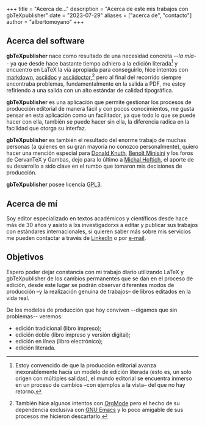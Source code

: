 +++
title = "Acerca de..."
description = "Acerca de este mis trabajos con gbTeXpublisher"
date = "2023-07-29"
aliases = ["acerca de", "contacto"]
author = "albertomoyano"
+++

## Acerca del software

**gbTeXpublisher** nace como resultado de una necesidad concreta --*la mía*-- ya que desde hace bastante tiempo adhiero a la edición literada[^nota1] y encuentro en LaTeX la vía apropiada para conseguirlo, hice intentos con [markdown](https://es.wikipedia.org/wiki/Markdown), [asciidoc](https://asciidoc.org/) y [asciidoctor](https://asciidoctor.org/),[^orgmode] pero al final del recorrido siempre encontraba problemas, fundamentalmente en la salida a PDF, me estoy refiriendo a una salida con un alto estándar de calidad tipográfica.

[^nota1]: Estoy convencido de que la producción editorial avanza inexorablemente hacia un modelo de edición literada (esto es, un solo origen con múltiples salidas), el mundo editorial se encuentra inmerso en un proceso de cambios –con ejemplos a la vista– del que no hay retorno.

[^orgmode]: También hice algunos intentos con [OrgMode](https://orgmode.org/) pero el hecho de su dependencia exclusiva con [GNU Emacs](https://www.gnu.org/software/emacs/) y lo poco amigable de sus procesos me hicieron descartarlo.

**gbTeXpublisher** es una aplicación que permite gestionar los procesos de producción editorial de manera fácil y con pocos conocimientos, me gusta pensar en esta aplicación como un facilitador, ya que todo lo que se puede hacer con ella, también se puede hacer sin ella, la diferencia radica en la facilidad que otorga su interfaz.

**gbTeXpublisher** es también el resultado del enorme trabajo de muchas personas (a quienes en su gran mayoría no conozco personalmente), quiero hacer una mención especial para [Donald Knuth](https://es.wikipedia.org/wiki/Donald_Knuth), [Benoît Minisini](https://en.wikipedia.org/wiki/Beno%C3%AEt_Minisini) y los foros de CervanTeX y Gambas, dejo para lo último a [Michal Hoftich](https://github.com/michal-h21), el aporte de su desarrollo a sido clave en el rumbo que tomaron mis decisiones de producción.

**gbTeXpublisher** posee licencia [GPL3](https://es.wikipedia.org/wiki/GNU_General_Public_License).

## Acerca de mí

Soy editor especializado en textos académicos y científicos desde hace más de 30 años y asisto a lxs investigadorxs a editar y publicar sus trabajos con estándares internacionales, si quieren saber más sobre mis servicios me pueden contactar a través de [LinkedIn](https://www.linkedin.com/in/edicion-cientifica/) o por [e-mail](mailto:alberto.alejandro.moyano@gmail.com).

## Objetivos

Espero poder dejar constancia con mi trabajo diario utilizando LaTeX y gbTeXpublisher de los cambios permanentes que se dan en el proceso de edición, desde este lugar se podrán observar diferentes modos de producción –y la realización genuina de trabajos– de libros editados en la vida real.

De los modelos de producción que hoy conviven --digamos que sin problemas-- veremos:

- edición tradicional (libro impreso);
- edición doble (libro impreso y versión digital);
- edición en línea (libro electrónico);
- edición literada.


